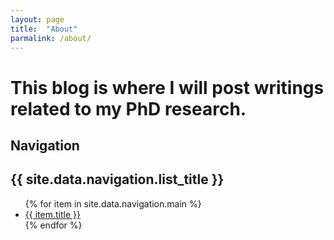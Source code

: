 ```yaml
---
layout: page
title:  "About"
parmalink: /about/
---
```


# This blog is where I will post writings related to my PhD research.




## Navigation

<h2>{{ site.data.navigation.list_title }}</h2>
<ul>
   {% for item in site.data.navigation.main %}
      <li>
	<a href="{{ item.url }}">{{ item.title }}</a>
      </li>
   {% endfor %}
</ul>